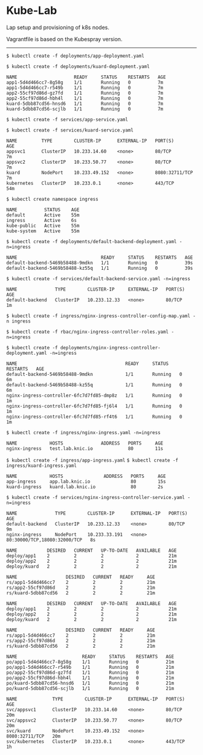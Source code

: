 # Kube-Lab

Lap setup and provisioning of k8s nodes.

Vagrantfile is based on the Kubespray version.

---

`$ kubectl create -f deployments/app-deployment.yaml`

`$ kubectl create -f deployments/kuard-deployment.yaml`

```$ kubectl get pods
NAME                     READY     STATUS    RESTARTS   AGE
app1-5d4d466cc7-8g58g    1/1       Running   0          7m
app1-5d4d466cc7-r549b    1/1       Running   0          7m
app2-55cf97d86d-gz7fd    1/1       Running   0          7m
app2-55cf97d86d-hbh4l    1/1       Running   0          7m
kuard-5dbb87cd56-hnsd6   1/1       Running   0          7m
kuard-5dbb87cd56-scjlb   1/1       Running   0          7m
```

`$ kubectl create -f services/app-service.yaml`

`$ kubectl create -f services/kuard-service.yaml`

```$ kubectl get svc
NAME         TYPE        CLUSTER-IP      EXTERNAL-IP   PORT(S)          AGE
appsvc1      ClusterIP   10.233.14.60    <none>        80/TCP           7m
appsvc2      ClusterIP   10.233.50.77    <none>        80/TCP           7m
kuard        NodePort    10.233.49.152   <none>        8080:32711/TCP   7m
kubernetes   ClusterIP   10.233.0.1      <none>        443/TCP          54m
```

`$ kubectl create namespace ingress`

```$ kubectl get namespace
NAME          STATUS    AGE
default       Active    55m
ingress       Active    6s
kube-public   Active    55m
kube-system   Active    55m
```

`$ kubectl create -f deployments/default-backend-deployment.yaml -n=ingress`

```$ kubectl get pods -n ingress
NAME                               READY     STATUS    RESTARTS   AGE
default-backend-5469b58488-9mdkn   1/1       Running   0          39s
default-backend-5469b58488-kz55q   1/1       Running   0          39s
```

`$ kubectl create -f services/default-backend-service.yaml -n=ingress`

```$ kubectl get svc -n ingress
NAME              TYPE        CLUSTER-IP     EXTERNAL-IP   PORT(S)   AGE
default-backend   ClusterIP   10.233.12.33   <none>        80/TCP    1m
```

`$ kubectl create -f ingress/nginx-ingress-controller-config-map.yaml -n ingress`

`$ kubectl create -f rbac/nginx-ingress-controller-roles.yaml -n=ingress`

`$ kubectl create -f deployments/nginx-ingress-controller-deployment.yaml -n=ingress`

```$ kubectl get pods -n ingress
NAME                                        READY     STATUS    RESTARTS   AGE
default-backend-5469b58488-9mdkn            1/1       Running   0          6m
default-backend-5469b58488-kz55q            1/1       Running   0          6m
nginx-ingress-controller-6fc7d7fd85-dmp8z   1/1       Running   0          1m
nginx-ingress-controller-6fc7d7fd85-fj6l4   1/1       Running   0          1m
nginx-ingress-controller-6fc7d7fd85-rf4t6   1/1       Running   0          1m
```

`$ kubectl create -f ingress/nginx-ingress.yaml -n=ingress`

```$ kubectl get ingress -n ingress
NAME            HOSTS              ADDRESS   PORTS     AGE
nginx-ingress   test.lab.knic.io             80        11s
```

`$ kubectl create -f ingress/app-ingress.yaml`
`$ kubectl create -f ingress/kuard-ingress.yaml`

```$ kubectl get ingress
NAME            HOSTS               ADDRESS   PORTS     AGE
app-ingress     app.lab.knic.io               80        15s
kuard-ingress   kuard.lab.knic.io             80        2s
```


`$ kubectl create -f services/nginx-ingress-controller-service.yaml -n=ingress`

```$ kubectl get svc -n ingress
NAME              TYPE        CLUSTER-IP      EXTERNAL-IP   PORT(S)                        AGE
default-backend   ClusterIP   10.233.12.33    <none>        80/TCP                         9m
nginx-ingress     NodePort    10.233.33.191   <none>        80:30000/TCP,18080:32000/TCP   8s
```


```$ kubectl get all
NAME           DESIRED   CURRENT   UP-TO-DATE   AVAILABLE   AGE
deploy/app1    2         2         2            2           21m
deploy/app2    2         2         2            2           21m
deploy/kuard   2         2         2            2           21m

NAME                  DESIRED   CURRENT   READY     AGE
rs/app1-5d4d466cc7    2         2         2         21m
rs/app2-55cf97d86d    2         2         2         21m
rs/kuard-5dbb87cd56   2         2         2         21m

NAME           DESIRED   CURRENT   UP-TO-DATE   AVAILABLE   AGE
deploy/app1    2         2         2            2           21m
deploy/app2    2         2         2            2           21m
deploy/kuard   2         2         2            2           21m

NAME                  DESIRED   CURRENT   READY     AGE
rs/app1-5d4d466cc7    2         2         2         21m
rs/app2-55cf97d86d    2         2         2         21m
rs/kuard-5dbb87cd56   2         2         2         21m

NAME                        READY     STATUS    RESTARTS   AGE
po/app1-5d4d466cc7-8g58g    1/1       Running   0          21m
po/app1-5d4d466cc7-r549b    1/1       Running   0          21m
po/app2-55cf97d86d-gz7fd    1/1       Running   0          21m
po/app2-55cf97d86d-hbh4l    1/1       Running   0          21m
po/kuard-5dbb87cd56-hnsd6   1/1       Running   0          21m
po/kuard-5dbb87cd56-scjlb   1/1       Running   0          21m

NAME             TYPE        CLUSTER-IP      EXTERNAL-IP   PORT(S)          AGE
svc/appsvc1      ClusterIP   10.233.14.60    <none>        80/TCP           20m
svc/appsvc2      ClusterIP   10.233.50.77    <none>        80/TCP           20m
svc/kuard        NodePort    10.233.49.152   <none>        8080:32711/TCP   20m
svc/kubernetes   ClusterIP   10.233.0.1      <none>        443/TCP          1h
```